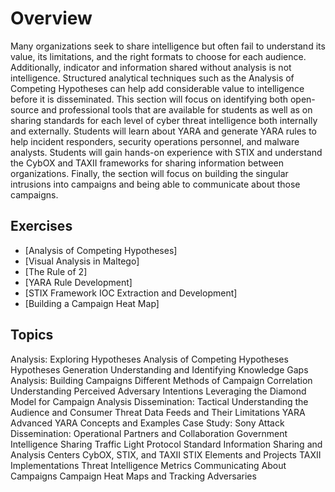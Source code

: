 # Overview

Many organizations seek to share intelligence but often fail to understand its value, its limitations, and the right formats to choose for each audience. Additionally, indicator and information shared without analysis is not intelligence. Structured analytical techniques such as the Analysis of Competing Hypotheses can help add considerable value to intelligence before it is disseminated. This section will focus on identifying both open-source and professional tools that are available for students as well as on sharing standards for each level of cyber threat intelligence both internally and externally. Students will learn about YARA and generate YARA rules to help incident responders, security operations personnel, and malware analysts. Students will gain hands-on experience with STIX and understand the CybOX and TAXII frameworks for sharing information between organizations. Finally, the section will focus on building the singular intrusions into campaigns and being able to communicate about those campaigns.

## Exercises
* [Analysis of Competing Hypotheses]
* [Visual Analysis in Maltego]
* [The Rule of 2]
* [YARA Rule Development]
* [STIX Framework IOC Extraction and Development]
* [Building a Campaign Heat Map]


## Topics

Analysis: Exploring Hypotheses
Analysis of Competing Hypotheses
Hypotheses Generation
Understanding and Identifying Knowledge Gaps
Analysis: Building Campaigns
Different Methods of Campaign Correlation
Understanding Perceived Adversary Intentions
Leveraging the Diamond Model for Campaign Analysis
Dissemination: Tactical
Understanding the Audience and Consumer
Threat Data Feeds and Their Limitations
YARA
Advanced YARA Concepts and Examples
Case Study: Sony Attack
Dissemination: Operational
Partners and Collaboration
Government Intelligence Sharing
Traffic Light Protocol Standard
Information Sharing and Analysis Centers
CybOX, STIX, and TAXII
STIX Elements and Projects
TAXII Implementations
Threat Intelligence Metrics
Communicating About Campaigns
Campaign Heat Maps and Tracking Adversaries
